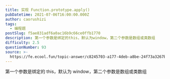 ```yaml
---
title: 实现 Function.prototype.apply()
pubDatetime: 2021-07-06T16:00:00.000Z
author: caorushizi
tags:
  - 编程题
postSlug: f5ae831adf6a0ac16b9c66ce0ffb1770
description: 第一个参数是绑定的this，默认为window，第二个参数是数组或类数组
difficulty: 2.5
questionNumber: 93
source: >-
  https://fe.ecool.fun/topic-answer/c8245703-a177-4deb-a8be-24f73a3267b8?orderBy=updateTime&order=desc&tagId=26
---
```


第一个参数是绑定的 this，默认为 window，第二个参数是数组或类数组
